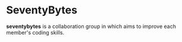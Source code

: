 # SeventyBytes

**seventybytes** is a collaboration group in which
aims to improve each member's coding skills.

